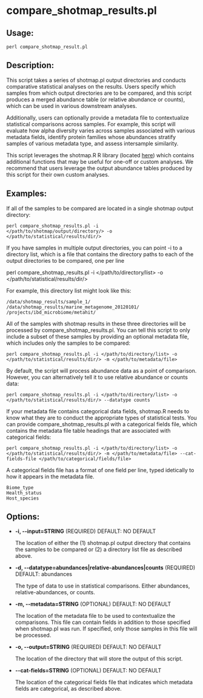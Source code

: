 compare_shotmap_results.pl
==========================

Usage:
------
    
    perl compare_shotmap_result.pl
     
Description: 
------------

This script takes a series of shotmap.pl output directories and conducts comparative statistical analyses on the results. 
Users specify which samples from which output directories are to be compared, and this script produces a merged abundance
table (or relative abundance or counts), which can be used in various downstream analyses. 

Additionally, users can optionally provide a metadata file to contextualize
statistical comparisons across samples. For example, this script will evaluate how alpha diversity 
varies across samples associated with various metadata fields, identify protein families whose abundances stratify 
samples of various metadata type, and assess intersample similarity. 

This script leverages the shotmap.R R library (located [here](../lib/R/shotmap.R))
which contains additional functions that may be useful for one-off or custom analyses. We recommend that
users leverage the output abundance tables produced by this script for their own custom analyses.

Examples:
---------

If all of the samples to be compared are located in a single shotmap output directory:

    perl compare_shotmap_results.pl -i </path/to/shotmap/output/directory/> -o </path/to/statistical/results/dir/>

If you have samples in multiple output directories, you can point -i to a directory list, which is a 
file that contains the directory paths to each of the output directories to be compared, one per line

   perl compare_shotmap_results.pl -i </path/to/directory/list> -o </path/to/statistical/results/dir/>

For example, this directory list might look like this:

    /data/shotmap_results/sample_1/
    /data/shotmap_results/marine_metagenome_20120101/
    /projects/ibd_microbiome/metahit/

All of the samples with shotmap results in these three directories will be processed by compare_shotmap_results.pl. You can
tell this script to only include a subset of these samples by providing an optional metadata file, which includes only
the samples to be compared:

    perl compare_shotmap_results.pl -i </path/to/directory/list> -o </path/to/statistical/results/dir/> -m </path/to/metadata/file>

By default, the script will process abundance data as a point of comparison. However, you can alternatively tell it to use
relative abundance or counts data:

    perl compare_shotmap_results.pl -i </path/to/directory/list> -o </path/to/statistical/results/dir/> --datatype counts

If your metadata file contains categorical data fields, shotmap.R needs to know what they are to conduct the appropriate
types of statistical tests. You can provide compare_shotmap_results.pl with a categorical fields file, which contains
the metadata file table headings that are associated with categorical fields:

    perl compare_shotmap_results.pl -i </path/to/directory/list> -o </path/to/statistical/results/dir/> -m </path/to/metadata/file> --cat-fields-file </path/to/categorical/fields/file>

A categorical fields file has a format of one field per line, typed idetically to how it appears in the metadata file.

    Biome_type
    Health_status
    Host_species

Options:
--------

* **-i, --input=STRING** (REQUIRED) DEFAULT: NO DEFAULT

  The location of either the (1) shotmap.pl output directory that contains the samples to be compared or (2) a directory list file
as described above.

* **-d, --datatype=abundances|relative-abundances|counts** (REQUIRED) DEFAULT: abundances

  The type of data to use in statistical comparisons. Either abundances, relative-abundances, or counts.

* **-m, --metadata=STRING** (OPTIONAL) DEFAULT: NO DEFAULT

  The location of the metadata file to be used to contextualize the comparisons. This file can contain fields in addition
to those specified when shotmap.pl was run. If specified, only those samples in this file will be processed.

* **-o, --output=STRING** (REQUIRED) DEFAULT: NO DEFAULT

  The location of the directory that will store the output of this script.

* **--cat-fields=STRING** (OPTIONAL) DEFAULT: NO DEFAULT

  The location of the categorical fields file that indicates which metadata fields are categorical, as described above.

